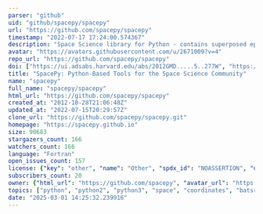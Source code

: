 ```yaml
---
parser: "github"
uid: "github/spacepy/spacepy"
url: "https://github.com/spacepy/spacepy"
timestamp: "2022-07-17 17:24:00.574367"
description: "Space Science library for Python - contains superposed epoch classes, drift shell tracing, access to magnetic field models, streamline tracing, bootstrap confidence limits, time and coordinate conversions, etc."
avatar: "https://avatars.githubusercontent.com/u/2671009?v=4"
repo_url: "https://github.com/spacepy/spacepy"
doi: ["https://ui.adsabs.harvard.edu/abs/2012GMD.....5..277W", "https://ui.adsabs.harvard.edu/abs/2014ascl.soft01002M/abstract"]
title: "SpacePy: Python-Based Tools for the Space Science Community"
name: "spacepy"
full_name: "spacepy/spacepy"
html_url: "https://github.com/spacepy/spacepy"
created_at: "2012-10-28T21:06:48Z"
updated_at: "2022-07-15T20:29:57Z"
clone_url: "https://github.com/spacepy/spacepy.git"
homepage: "https://spacepy.github.io"
size: 90683
stargazers_count: 166
watchers_count: 166
language: "Fortran"
open_issues_count: 157
license: {"key": "other", "name": "Other", "spdx_id": "NOASSERTION", "url": null, "node_id": "MDc6TGljZW5zZTA="}
subscribers_count: 20
owner: {"html_url": "https://github.com/spacepy", "avatar_url": "https://avatars.githubusercontent.com/u/2671009?v=4", "login": "spacepy", "type": "Organization"}
topics: ["python", "python2", "python3", "space", "coordinates", "batsrus", "swmf", "cdf"]
date: "2025-03-01 14:25:32.239916"
---
```

